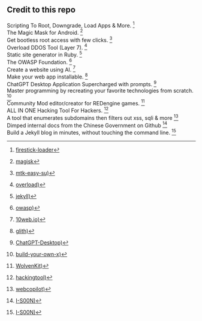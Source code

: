 

## Credit to this repo

Scripting To Root, Downgrade, Load Apps & More. [^1] <br>
The Magic Mask for Android. [^2] <br>
Get bootless root access with few clicks. [^3] <br>
Overload DDOS Tool (Layer 7). [^4] <br>
Static site generator in Ruby. [^5] <br>
The OWASP Foundation. [^6] <br>
Create a website using AI. [^7] <br>
Make your web app installable. [^8] <br>
ChatGPT Desktop Application Supercharged with prompts. [^9] <br>
Master programming by recreating your favorite technologies from scratch. [^10] <br>
Community Mod editor/creator for REDengine games. [^11] <br>
ALL IN ONE Hacking Tool For Hackers. [^12] <br>
A tool that enumerates subdomains then filters out xss, sqli & more [^13] <br>
Dimped internal docs from the Chinese Government on Github [^14] <br>
Build a Jekyll blog in minutes, without touching the command line. [^15] <br>

[^1]: [firestick-loader](https://github.com/jadepoiskls/firestick-loader)
[^2]: [magisk](https://github.com/topjohnwu/Magisk)
[^3]: [mtk-easy-su)](https://github.com/jadepoiskls/mtk-easy-su)
[^4]: [overload)](https://github.com/jadepoiskls/overload)
[^5]: [jekyll)](https://github.com/jekyll)
[^6]: [owasp)](https://github.com/owasp)
[^7]: [10web.io)](https://10web.io/)
[^8]: [glith)](https://glitch.com/)
[^9]: [ChatGPT-Desktop)](https://github.com/StanGirard/ChatGPT-Desktop)
[^10]: [build-your-own-x)](https://github.com/codecrafters-io/build-your-own-x)
[^11]: [WolvenKit)](https://github.com/WolvenKit/WolvenKit/)
[^12]: [hackingtool)](https://github.com/Z4nzu/hackingtool/)
[^13]: [webcopilot)](https://github.com/h4r5h1t/webcopilot)
[^14]: [I-S00N)](https://github.com/I-S00N/I-S00N)
[^15]: [I-S00N)](https://github.com/barryclark/jekyll-now)



<!-- 
https://github.com/search?q=hacking&type=repositories
https://github.com/search?q=hacking&type=repositories 
-->
